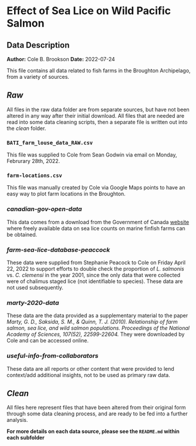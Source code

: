 # Effect of Sea Lice on Wild Pacific Salmon 
## Data Description
**Author:** Cole B. Brookson
**Date:** 2022-07-24

This file contains all data related to fish farms in the Broughton Archipelago, from a variety of sources. 

## *Raw*

All files in the raw data folder are from separate sources, but have not been altered in any way after their initial download. All files that are needed are read into some data cleaning scripts, then a separate file is written out into the *clean* folder. 

### `BATI_farm_louse_data_RAW.csv`

This file was supplied to Cole from Sean Godwin via email on Monday, Februrary 28th, 2022. 

### `farm-locations.csv`

This file was manually created by Cole via Google Maps points to have an easy way to plot farm locations in the Broughton.

### *canadian-gov-open-data*

This data comes from a download from the Government of Canada [website](https://open.canada.ca/data/en/dataset/3cafbe89-c98b-4b44-88f1-594e8d28838d/resource/5a42a3fb-3852-4f37-9f08-102cc4b9af9f) where freely available data on sea lice counts on marine finfish farms can be obtained. 

### *farm-sea-lice-database-peaccock* 

These data were supplied from Stephanie Peacock to Cole on Friday April 22, 2022 to support efforts to double check the proportion of *L. salmonis* vs. *C. clemensi* in the year 2001, since the only data that were collected were of chalimus staged lice (not identifiable to species). These data are not used subsequently. 

### *marty-2020-data* 

These data are the data provided as a supplementary material to the paper *Marty, G. D., Saksida, S. M., & Quinn, T. J. (2010). Relationship of farm salmon, sea lice, and wild salmon populations. Proceedings of the National Academy of Sciences, 107(52), 22599-22604.* They were downloaded by Cole and can be accessed online. 

### *useful-info-from-collaborators* 

These data are all reports or other content that were provided to lend context/add additional insights, not to be used as primary raw data. 

## *Clean*

All files here represent files that have been altered from their original form through some data cleaning process, and are ready to be fed into a further analysis. 


**For more details on each data source, please see the `README.md` within each subfolder**